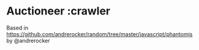 # Auctioneer :crawler

Based in https://github.com/andrerocker/random/tree/master/javascript/phantomjs by @andrerocker

